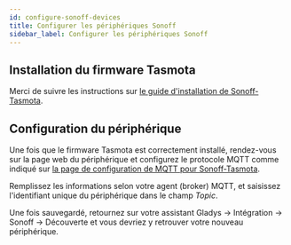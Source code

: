 ```yaml
---
id: configure-sonoff-devices
title: Configurer les périphériques Sonoff
sidebar_label: Configurer les périphériques Sonoff
---
```


## Installation du firmware Tasmota

Merci de suivre les instructions sur <a href="https://github.com/arendst/Sonoff-Tasmota/wiki" target="_blank">le guide d'installation de Sonoff-Tasmota</a>.

## Configuration du périphérique

Une fois que le firmware Tasmota est correctement installé, rendez-vous sur la page web du périphérique et configurez le protocole MQTT comme indiqué sur <a href="https://github.com/arendst/Sonoff-Tasmota/wiki/MQTT" target="_blank">la page de configuration de MQTT pour Sonoff-Tasmota</a>.

Remplissez les informations selon votre agent (broker) MQTT, et saisissez l'identifiant unique du périphérique dans le champ <i>Topic</i>.

Une fois sauvegardé, retournez sur votre assistant Gladys -> Intégration -> Sonoff -> Découverte et vous devriez y retrouver votre nouveau périphérique.
